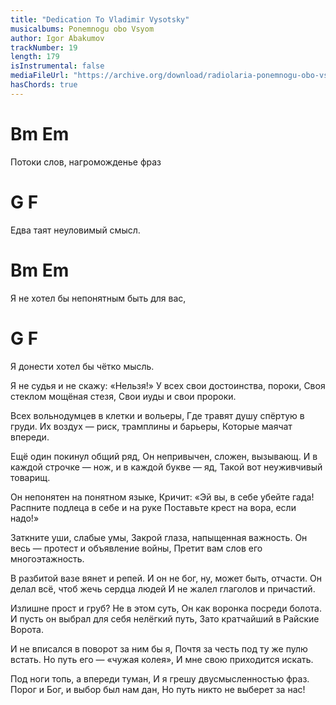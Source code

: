 ```yaml
---
title: "Dedication To Vladimir Vysotsky"
musicalbums: Ponemnogu obo Vsyom
author: Igor Abakumov
trackNumber: 19
length: 179
isInstrumental: false
mediaFileUrl: "https://archive.org/download/radiolaria-ponemnogu-obo-vsyom/19-v._s._vysotskomu.mp3"
hasChords: true
---
```


#         Bm                  Em
Потоки слов, нагроможденье фраз
#       G               F
Едва таят неуловимый смысл.
#        Bm                         Em
Я не хотел бы непонятным быть для вас,
#        G                 F
Я донести хотел бы чётко мысль.

Я не судья и не скажу: «Нельзя!»
У всех свои достоинства, пороки,
Своя стеклом мощёная стезя,
Свои иуды и свои пророки.

Всех вольнодумцев в клетки и вольеры,
Где травят душу спёртую в груди.
Их воздух — риск, трамплины и барьеры,
Которые маячат впереди.

Ещё один покинул общий ряд,
Он непривычен, сложен, вызывающ.
И в каждой строчке — нож, и в каждой букве — яд,
Такой вот неуживчивый товарищ.

Он непонятен на понятном языке,
Кричит: «Эй вы, в себе убейте гада!
Распните подлеца в себе и на руке
Поставьте крест на вора, если надо!»

Заткните уши, слабые умы,
Закрой глаза, напыщенная важность.
Он весь — протест и объявление войны,
Претит вам слов его многоэтажность.

В разбитой вазе вянет и репей.
И он не бог, ну, может быть, отчасти.
Он делал всё, чтоб жечь сердца людей
И не жалел глаголов и причастий.

Излишне прост и груб? Не в этом суть,
Он как воронка посреди болота.
И пусть он выбрал для себя нелёгкий путь,
Зато кратчайший в Райские Ворота.

И не вписался в поворот за ним бы я,
Почтя за честь под ту же пулю встать.
Но путь его — «чужая колея»,
И мне свою приходится искать.

Под ноги топь, а впереди туман,
И я грешу двусмысленностью фраз.
Порог и Бог, и выбор был нам дан,
Но путь никто не выберет за нас!
